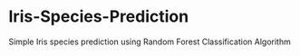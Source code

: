 # Iris-Species-Prediction
Simple Iris species prediction using Random Forest Classification Algorithm 
